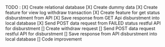 TODO : 
[X] Create relational database
[X] Create dummy data
[X] Create feature for view log withdraw transaction
[X] Create feature for get status disburstment from API
[X] Save response from GET Api disburstment into local database
[X] Send POST data request from FAILED status restful API for disburstment
[] Create withdraw request
[] Send POST data request restful API for disburstment
[] Save response from API disburstment into local database
[] Code improvement